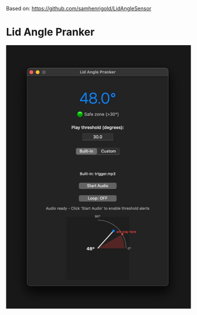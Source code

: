 Based on:
https://github.com/samhenrigold/LidAngleSensor

# Lid Angle Pranker

<img src="./thumbnail.jpg"/>
